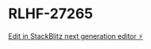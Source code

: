 # RLHF-27265

[Edit in StackBlitz next generation editor ⚡️](https://stackblitz.com/~/github.com/meghaapunniya/RLHF-27265)